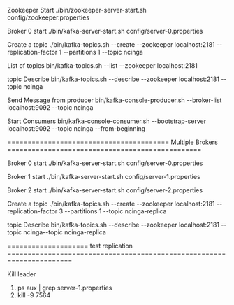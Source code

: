 Zookeeper Start 
./bin/zookeeper-server-start.sh config/zookeeper.properties

Broker 0 start 
./bin/kafka-server-start.sh config/server-0.properties 

Create a topic 
./bin/kafka-topics.sh --create --zookeeper localhost:2181 --replication-factor 1 --partitions 1 --topic ncinga

List of topics
bin/kafka-topics.sh --list --zookeeper localhost:2181

topic Describe
bin/kafka-topics.sh --describe --zookeeper localhost:2181 --topic ncinga

Send Message from producer 
bin/kafka-console-producer.sh --broker-list localhost:9092 --topic ncinga

Start Consumers
bin/kafka-console-consumer.sh --bootstrap-server localhost:9092 --topic ncinga --from-beginning



========================================  Multiple Brokers ================================================

Broker 0 start 
./bin/kafka-server-start.sh config/server-0.properties 

Broker 1 start 
./bin/kafka-server-start.sh config/server-1.properties

Broker 2 start 
./bin/kafka-server-start.sh config/server-2.properties  

Create a topic 
./bin/kafka-topics.sh --create --zookeeper localhost:2181 --replication-factor 3 --partitions 1 --topic ncinga-replica

topic Describe
bin/kafka-topics.sh --describe --zookeeper localhost:2181 --topic ncinga--topic ncinga-replica

==================== test  replication ======================================================================

Kill leader 
1. ps aux | grep server-1.properties
2. kill -9 7564



